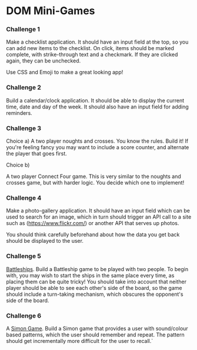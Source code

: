 # DOM Mini-Games

### Challenge 1

Make a checklist application. It should have an input field at the top, so you can add new items to the checklist. On click, items should be marked complete, with strike-through text and a checkmark. If they are clicked again, they can be unchecked. 

Use CSS and Emoji to make a great looking app!

### Challenge 2 

Build a calendar/clock application. It should be able to display the current time, date and day of the week.  It should also have an input field for adding reminders.

### Challenge 3

Choice a)
A two player noughts and crosses. You know the rules. Build it! If you're feeling fancy you may want to include a score counter, and alternate the player that goes first. 

Choice b)

A two player Connect Four game. This is very similar to the noughts and crosses game, but with harder logic. You decide which one to implement!

### Challenge 4

Make a photo-gallery application.  It should have an input field which can be used to search for an image, which in turn should trigger an API call to a site such as (https://www.flickr.com/) or another API that serves up photos. 

You should think carefully beforehand about how the data you get back should be displayed to the user.

### Challenge 5

[Battleships](https://en.wikipedia.org/wiki/Battleship_(game)). Build a Battleship game to be played with two people. To begin with, you may wish to start the ships in the same place every time, as placing them can be quite tricky! You should take into account that neither player should be able to see each other's side of the board, so the game should include a turn-taking mechanism, which obscures the opponent's side of the board. 


### Challenge 6

A [Simon Game](https://en.wikipedia.org/wiki/Simon_(game)). Build a Simon game that provides a user with sound/colour based patterns, which the user should remember and repeat. The pattern should get incrementally more difficult for the user to recall.`

